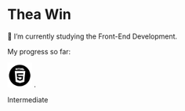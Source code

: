 # Thea Win

<p> 🌱 I’m currently studying the Front-End Development. </p>
<p> My progress so far:</p>
<div>
  <img src="./img/104453_html5_html_5_icon.png" width="50px" height="50px"> .
  <p>Intermediate</p>
</div>
<!--
**TheaWin/TheaWin** is a ✨ _special_ ✨ repository because its `README.md` (this file) appears on your GitHub profile.

Here are some ideas to get you started:

- 🔭 I’m currently working on ...
- 🌱 I’m currently learning ...
- 👯 I’m looking to collaborate on ...
- 🤔 I’m looking for help with ...
- 💬 Ask me about ...
- 📫 How to reach me: ...
- 😄 Pronouns: ...
- ⚡ Fun fact: ...
-->

